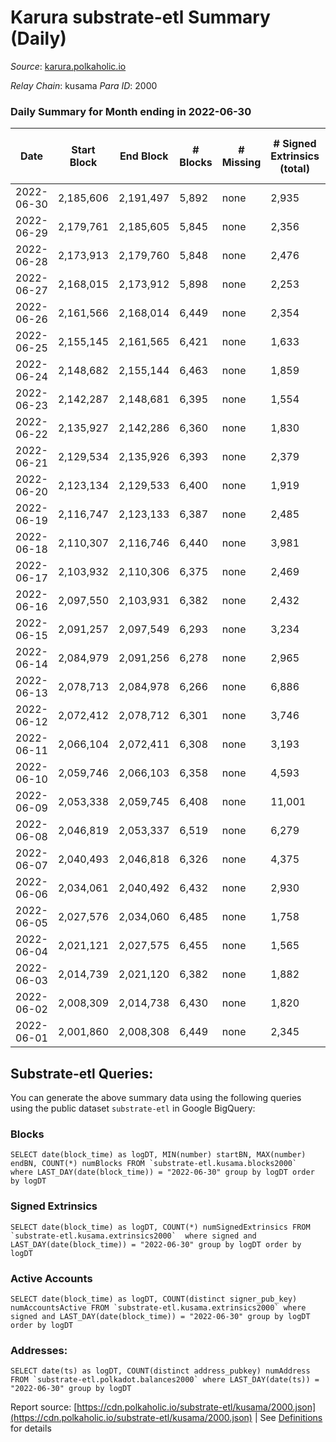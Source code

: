 # Karura substrate-etl Summary (Daily)

_Source_: [karura.polkaholic.io](https://karura.polkaholic.io)

*Relay Chain*: kusama
*Para ID*: 2000



### Daily Summary for Month ending in 2022-06-30


| Date | Start Block | End Block | # Blocks | # Missing | # Signed Extrinsics (total) | # Active Accounts | # Addresses with Balances | # Events | # Transfers | # XCM Transfers In | # XCM Transfers Out |
| ---- | ----------- | --------- | -------- | --------- | --------------------------- | ----------------- | ------------------------- | -------- | ----------- | ------------------ | ------------------- |
| 2022-06-30 | 2,185,606 | 2,191,497 | 5,892 | none  | 2,935 | 343 | 89,296 | 97,730 | 11,987 ($2,110,063.67) | 158 ($138,945.64) | 146 ($134,391.18) |
| 2022-06-29 | 2,179,761 | 2,185,605 | 5,845 | none  | 2,356 | 573 | 89,249 | 89,282 | 11,161 ($6,521,008.90) | 117 ($110,326.64) | 99 ($88,145.32) |
| 2022-06-28 | 2,173,913 | 2,179,760 | 5,848 | none  | 2,476 | 319 | 89,187 | 90,363 | 11,382 ($1,221,659.19) | 190 ($259,688.87) | 152 ($196,284.79) |
| 2022-06-27 | 2,168,015 | 2,173,912 | 5,898 | none  | 2,253 | 309 | 89,145 | 87,578 | 10,696 ($1,072,009.60) | 115 ($91,510.61) | 120 ($112,294.34) |
| 2022-06-26 | 2,161,566 | 2,168,014 | 6,449 | none  | 2,354 | 303 | 89,129 | 96,181 | 12,087 ($2,258,665.71) | 135 ($116,704.78) | 108 ($422,635.62) |
| 2022-06-25 | 2,155,145 | 2,161,565 | 6,421 | none  | 1,633 | 266 | 89,079 | 89,239 | 10,800 ($814,963.79) | 122 ($105,064.91) | 123 ($83,732.17) |
| 2022-06-24 | 2,148,682 | 2,155,144 | 6,463 | none  | 1,859 | 287 | 89,059 | 91,663 | 11,108 ($393,178.69) | 141 ($123,881.35) | 178 ($150,352.80) |
| 2022-06-23 | 2,142,287 | 2,148,681 | 6,395 | none  | 1,554 | 256 | 89,038 | 87,695 | 10,541 ($692,742.83) | 84 ($40,292.58) | 115 ($99,670.54) |
| 2022-06-22 | 2,135,927 | 2,142,286 | 6,360 | none  | 1,830 | 292 | 89,016 | 89,596 | 10,810 ($624,360.11) | 114 ($106,016.88) | 143 ($164,359.90) |
| 2022-06-21 | 2,129,534 | 2,135,926 | 6,393 | none  | 2,379 | 335 | 88,986 | 95,476 | 11,829 ($1,301,205.75) | 163 ($98,402.60) | 164 ($427,593.14) |
| 2022-06-20 | 2,123,134 | 2,129,533 | 6,400 | none  | 1,919 | 307 | 88,956 | 90,763 | 11,037 ($740,937.22) | 111 ($81,843.17) | 136 ($152,775.66) |
| 2022-06-19 | 2,116,747 | 2,123,133 | 6,387 | none  | 2,485 | 412 | 88,927 | 96,137 | 11,943 ($742,455.04) | 131 ($77,358.44) | 142 ($108,551.10) |
| 2022-06-18 | 2,110,307 | 2,116,746 | 6,440 | none  | 3,981 | 589 | 88,904 | 109,291 | 13,785 ($1,611,657.01) | 209 ($192,660.29) | 161 ($164,924.62) |
| 2022-06-17 | 2,103,932 | 2,110,306 | 6,375 | none  | 2,469 | 446 | 89,041 | 94,044 | 11,330 ($637,651.92) | 130 ($126,174.97) | 89 ($130,466.26) |
| 2022-06-16 | 2,097,550 | 2,103,931 | 6,382 | none  | 2,432 | 486 | 89,101 | 95,417 | 11,749 ($1,320,157.50) | 145 ($83,541.14) | 128 ($80,444.76) |
| 2022-06-15 | 2,091,257 | 2,097,549 | 6,293 | none  | 3,234 | 331 | 89,170 | 102,031 | 12,909 ($2,253,055.90) | 257 ($440,349.68) | 235 ($562,579.87) |
| 2022-06-14 | 2,084,979 | 2,091,256 | 6,278 | none  | 2,965 | 361 | 89,137 | 100,190 | 12,958 ($2,409,438.17) | 240 ($158,261.13) | 208 ($840,164.56) |
| 2022-06-13 | 2,078,713 | 2,084,978 | 6,266 | none  | 6,886 | 672 | 89,099 | 136,056 | 20,525 ($5,589,126.05) | 539 ($491,947.02) | 436 ($360,180.49) |
| 2022-06-12 | 2,072,412 | 2,078,712 | 6,301 | none  | 3,746 | 466 | 89,060 | 105,944 | 15,796 ($2,045,258.54) | 243 ($170,698.63) | 187 ($135,552.61) |
| 2022-06-11 | 2,066,104 | 2,072,411 | 6,308 | none  | 3,193 | 640 | 89,055 | 100,006 | 14,944 ($877,532.50) | 155 ($236,752.20) | 130 ($154,814.37) |
| 2022-06-10 | 2,059,746 | 2,066,103 | 6,358 | none  | 4,593 | 975 | 89,062 | 112,975 | 16,900 ($979,743.45) | 180 ($175,753.18) | 153 ($157,517.50) |
| 2022-06-09 | 2,053,338 | 2,059,745 | 6,408 | none  | 11,001 | 2,559 | 89,146 | 168,263 | 24,843 ($721,928.23) | 130 ($64,783.55) | 136 ($109,711.82) |
| 2022-06-08 | 2,046,819 | 2,053,337 | 6,519 | none  | 6,279 | 1,286 | 89,280 | 128,269 | 18,982 ($849,309.12) | 102 ($95,522.02) | 102 ($111,854.12) |
| 2022-06-07 | 2,040,493 | 2,046,818 | 6,326 | none  | 4,375 | 842 | 89,167 | 113,161 | 17,312 ($1,227,392.27) | 162 ($428,825.08) | 142 ($443,426.32) |
| 2022-06-06 | 2,034,061 | 2,040,492 | 6,432 | none  | 2,930 | 671 | 89,169 | 102,441 | 15,769 ($560,358.57) | 116 ($138,393.96) | 118 ($125,572.84) |
| 2022-06-05 | 2,027,576 | 2,034,060 | 6,485 | none  | 1,758 | 293 | 89,172 | 89,390 | 13,218 ($448,886.09) | 101 ($114,112.91) | 92 ($150,159.72) |
| 2022-06-04 | 2,021,121 | 2,027,575 | 6,455 | none  | 1,565 | 251 | 89,179 | 89,586 | 13,934 ($328,773.38) | 81 ($46,786.96) | 78 ($48,154.24) |
| 2022-06-03 | 2,014,739 | 2,021,120 | 6,382 | none  | 1,882 | 302 | 89,165 | 92,783 | 14,670 ($773,157.26) | 149 ($237,053.90) | 123 ($282,804.56) |
| 2022-06-02 | 2,008,309 | 2,014,738 | 6,430 | none  | 1,820 | 310 | 89,144 | 93,329 | 14,924 ($568,134.12) | 136 ($112,614.19) | 121 ($90,493.60) |
| 2022-06-01 | 2,001,860 | 2,008,308 | 6,449 | none  | 2,345 | 369 | 89,117 | 98,263 | 15,673 ($1,731,391.70) | 195 ($738,718.33) | 158 ($670,528.15) |

## Substrate-etl Queries:
You can generate the above summary data using the following queries using the public dataset `substrate-etl` in Google BigQuery:


### Blocks
```
SELECT date(block_time) as logDT, MIN(number) startBN, MAX(number) endBN, COUNT(*) numBlocks FROM `substrate-etl.kusama.blocks2000`  where LAST_DAY(date(block_time)) = "2022-06-30" group by logDT order by logDT
```


### Signed Extrinsics
```
SELECT date(block_time) as logDT, COUNT(*) numSignedExtrinsics FROM `substrate-etl.kusama.extrinsics2000`  where signed and LAST_DAY(date(block_time)) = "2022-06-30" group by logDT order by logDT
```


### Active Accounts
```
SELECT date(block_time) as logDT, COUNT(distinct signer_pub_key) numAccountsActive FROM `substrate-etl.kusama.extrinsics2000` where signed and LAST_DAY(date(block_time)) = "2022-06-30" group by logDT order by logDT
```


### Addresses:
```
SELECT date(ts) as logDT, COUNT(distinct address_pubkey) numAddress FROM `substrate-etl.polkadot.balances2000` where LAST_DAY(date(ts)) = "2022-06-30" group by logDT
```



Report source: [https://cdn.polkaholic.io/substrate-etl/kusama/2000.json](https://cdn.polkaholic.io/substrate-etl/kusama/2000.json) | See [Definitions](/DEFINITIONS.md) for details
